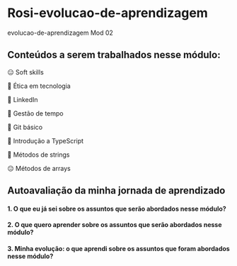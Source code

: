 # Rosi-evolucao-de-aprendizagem
evolucao-de-aprendizagem Mod 02

## Conteúdos a serem trabalhados nesse módulo:


:expressionless: Soft skills

:slightly_smiling_face:	Ética em tecnologia

:slightly_frowning_face: LinkedIn

:slightly_frowning_face: 	Gestão de tempo

:slightly_frowning_face: Git básico

:slightly_smiling_face: 	 Introdução a TypeScript

:slightly_frowning_face:	 Métodos de strings

:expressionless:	 Métodos de arrays
  
## **Autoavaliação da minha jornada de aprendizado**


#### 1. O que eu já sei sobre os assuntos que serão abordados nesse módulo?


#### 2. O que quero aprender sobre os assuntos que serão abordados nesse módulo?


#### 3. Minha evolução: o que aprendi sobre os assuntos que foram abordados nesse módulo?


